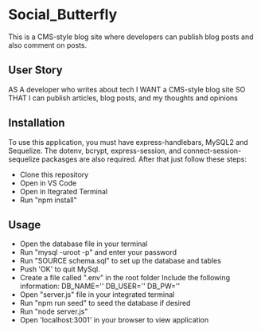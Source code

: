 # Social_Butterfly
This is a CMS-style blog site where developers can publish blog posts and also comment on posts.

## User Story
AS A developer who writes about tech
I WANT a CMS-style blog site
SO THAT I can publish articles, blog posts, and my thoughts and opinions

## Installation
To use this application, you must have express-handlebars, MySQL2 and Sequelize. The dotenv, bcrypt, express-session, and connect-session-sequelize packasges are also required. After that just follow these steps:

- Clone this repository
- Open in VS Code
- Open in Itegrated Terminal
- Run "npm install"

## Usage
- Open the database file in your terminal
- Run "mysql -uroot -p" and enter your password
- Run "SOURCE schema.sql" to set up the database and tables
- Push 'OK' to quit MySql.
- Create a file called ".env" in the root folder
  Include the following information:
    DB_NAME=''
    DB_USER=''
    DB_PW=''
- Open "server.js" file in your integrated terminal
- Run "npm run seed" to seed the database if desired
- Run "node server.js"
- Open 'localhost:3001' in your browser to view application

